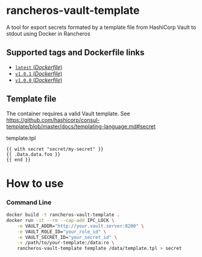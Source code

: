 # rancheros-vault-template

A tool for export secrets formated by a template file from HashiCorp Vault to stdout using Docker in Rancheros

## Supported tags and Dockerfile links

-	[`latest` (*Dockerfile*)](https://github.com/rcastropolizainformatica/rancheros-vault-template/blob/main/Dockerfile)
-	[`v1.0.1` (*Dockerfile*)](https://github.com/rcastropolizainformatica/rancheros-vault-template/blob/v1.0.1/Dockerfile)
-	[`v1.0.0` (*Dockerfile*)](https://github.com/rcastropolizainformatica/rancheros-vault-template/blob/v1.0.0/Dockerfile)

## Template file

The container requires a valid Vault template. See https://github.com/hashicorp/consul-template/blob/master/docs/templating-language.md#secret

template.tpl
```
{{ with secret "secret/my-secret" }}
{{ .Data.data.foo }}
{{ end }}
```

# How to use

### Command Line

```bash
docker build -t rancheros-vault-template .
docker run -it --rm --cap-add IPC_LOCK \
    -e VAULT_ADDR="http://your.vault.server:8200" \
    -e VAULT_ROLE_ID="your_role_id" \
    -e VAULT_SECRET_ID="your_secret_id" \
    -v /path/to/your-template:/data:ro \
    rancheros-vault-template template /data/template.tpl > secret
```

